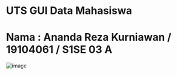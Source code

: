 # UTS GUI Data Mahasiswa
# Nama : Ananda Reza Kurniawan / 19104061 / S1SE 03 A

![image](https://user-images.githubusercontent.com/72422050/116974330-2d758a00-ace8-11eb-9d72-074273c87910.png)
